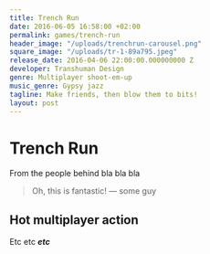 ```yaml
---
title: Trench Run
date: 2016-06-05 16:58:00 +02:00
permalink: games/trench-run
header_image: "/uploads/trenchrun-carousel.png"
square_image: "/uploads/tr-1-89a795.jpeg"
release_date: 2016-04-06 22:00:00.000000000 Z
developer: Transhuman Design
genre: Multiplayer shoot-em-up
music_genre: Gypsy jazz
tagline: Make friends, then blow them to bits!
layout: post
---
```


# Trench Run
From the people behind bla bla bla
>Oh, this is fantastic! — some guy

## Hot multiplayer action
Etc etc ***etc***